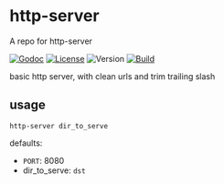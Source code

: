 # http-server

A repo for http-server

[![Godoc](http://img.shields.io/badge/godoc-reference-blue.svg?style=flat-square)](https://godoc.org/github.com/seankliao/http-server)
[![License](https://img.shields.io/github/license/seankhliao/http-server.svg?style=flat-square&maxAge=31536000)](LICENSE)
![Version](https://img.shields.io/github/v/tag/seankhliao/com-seankhliao?sort=semver&style=flat-square)
[![Build](https://badger.seankhliao.com/i/github_seankhliao_http-server)](https://badger.seankhliao.com/l/github_seankhliao_http-server)

basic http server,
with clean urls and trim trailing slash

## usage

```
http-server dir_to_serve
```

defaults:

- `PORT`: 8080
- dir_to_serve: `dst`
